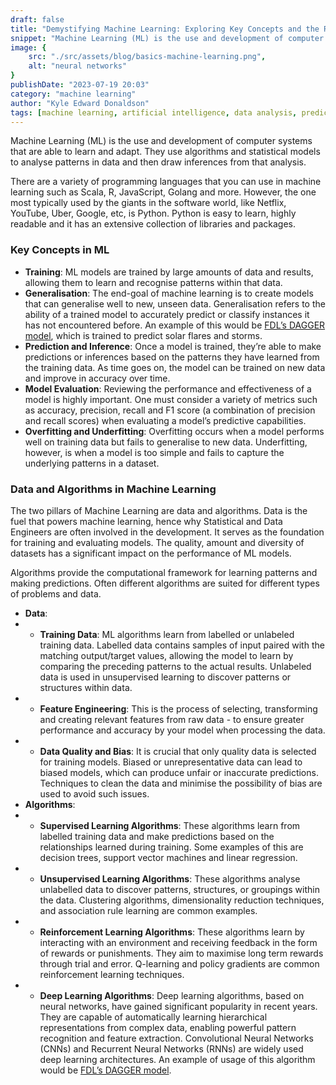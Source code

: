 ```yaml
---
draft: false
title: "Demystifying Machine Learning: Exploring Key Concepts and the Role of Data and Algorithms"
snippet: "Machine Learning (ML) is the use and development of computer systems that are able to learn and adapt. They use algorithms and statistical models to analyse patterns in data and then draw inferences from that analysis."
image: {
    src: "./src/assets/blog/basics-machine-learning.png",
    alt: "neural networks"
}
publishDate: "2023-07-19 20:03"
category: "machine learning"
author: "Kyle Edward Donaldson"
tags: [machine learning, artificial intelligence, data analysis, predictive modeling, algorithms, data science, supervised learning, unsupervised learning, reinforcement learning, deep learning, neural networks, data mining, pattern recognition, model training, model evaluation, data preprocessing, feature engineering, data visualization, python, r programming, statistical modeling, big data, natural language processing]
---
```


Machine Learning (ML) is the use and development of computer systems that are able to learn and adapt. They use algorithms and statistical models to analyse patterns in data and then draw inferences from that analysis.

There are a variety of programming languages that you can use in machine learning such as Scala, R, JavaScript, Golang and more. However, the one most typically used by the giants in the software world, like Netflix, YouTube, Uber, Google, etc, is Python. Python is easy to learn, highly readable and it has an extensive collection of libraries and packages.

### Key Concepts in ML
- **Training**: ML models are trained by large amounts of data and results, allowing them to learn and recognise patterns within that data.
- **Generalisation**: The end-goal of machine learning is to create models that can generalise well to new, unseen data. Generalisation refers to the ability of a trained model to accurately predict or classify instances it has not encountered before. An example of this would be <a target="_blank" href="https://kedonaldson.com/blog/sleeping-giant/#predicting-solar-storms-with-ai">FDL’s DAGGER model</a>, which is trained to predict solar flares and storms.
- **Prediction and Inference**: Once a model is trained, they’re able to make predictions or inferences based on the patterns they have learned from the training data. As time goes on, the model can be trained on new data and improve in accuracy over time.
- **Model Evaluation**: Reviewing the performance and effectiveness of a model is highly important. One must consider a variety of metrics such as accuracy, precision, recall and F1 score (a combination of precision and recall scores) when evaluating a model’s predictive capabilities.
- **Overfitting and Underfitting**: Overfitting occurs when a model performs well on training data but fails to generalise to new data. Underfitting, however, is when a model is too simple and fails to capture the underlying patterns in a dataset.

### Data and Algorithms in Machine Learning
The two pillars of Machine Learning are data and algorithms. Data is the fuel that powers machine learning, hence why Statistical and Data Engineers are often involved in the development. It serves as the foundation for training and evaluating models. The quality, amount and diversity of datasets has a significant impact on the performance of ML models.

Algorithms provide the computational framework for learning patterns and making predictions. Often different algorithms are suited for different types of problems and data.

- **Data**: 
- - **Training Data**: ML algorithms learn from labelled or unlabeled training data. Labelled data contains samples of input paired with the matching output/target values, allowing the model to learn by comparing the preceding patterns to the actual results. Unlabeled data is used in unsupervised learning to discover patterns or structures within data.
- - **Feature Engineering**: This is the process of selecting, transforming and creating relevant features from raw data - to ensure greater performance and accuracy by your model when processing the data.
- - **Data Quality and Bias**: It is crucial that only quality data is selected for training models. Biased or unrepresentative data can lead to biased models, which can produce unfair or inaccurate predictions. Techniques to clean the data and minimise the possibility of bias are used to avoid such issues.
- **Algorithms**:
- - **Supervised Learning Algorithms**: These algorithms learn from labelled training data and make predictions based on the relationships learned during training. Some examples of this are decision trees, support vector machines and linear regression.
- - **Unsupervised Learning Algorithms**: These algorithms analyse unlabelled data to  discover patterns, structures, or groupings within the data. Clustering algorithms, dimensionality reduction techniques, and association rule learning are common examples.
- - **Reinforcement Learning Algorithms**: These algorithms learn by interacting with an environment and receiving feedback in the form of rewards or punishments. They aim to maximise long term rewards through trial and error. Q-learning and policy gradients are common reinforcement learning techniques.
- - **Deep Learning Algorithms**: Deep learning algorithms, based on neural networks, have gained significant popularity in recent years. They are capable of automatically learning hierarchical representations from complex data, enabling powerful pattern recognition and feature extraction. Convolutional Neural Networks (CNNs) and Recurrent Neural Networks (RNNs) are widely used deep learning architectures. An example of usage of this algorithm would be <a target="_blank" href="https://kedonaldson.com/blog/sleeping-giant/#predicting-solar-storms-with-ai">FDL’s DAGGER model</a>.
